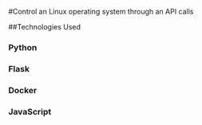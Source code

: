 #Control an Linux operating system through an API calls

##Technologies Used

### Python
### Flask
### Docker
### JavaScript
